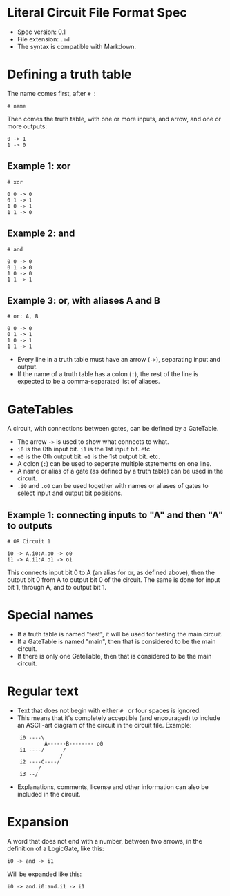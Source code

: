 # Literal Circuit File Format Spec

* Spec version: 0.1
* File extension: `.md`
* The syntax is compatible with Markdown.

# Defining a truth table

The name comes first, after `# `:

    # name

Then comes the truth table, with one or more inputs, and arrow, and one or more outputs:

    0 -> 1
    1 -> 0

## Example 1: xor

    # xor

    0 0 -> 0
    0 1 -> 1
    1 0 -> 1
    1 1 -> 0

## Example 2: and

    # and

    0 0 -> 0
    0 1 -> 0
    1 0 -> 0
    1 1 -> 1

## Example 3: or, with aliases A and B

    # or: A, B

    0 0 -> 0
    0 1 -> 1
    1 0 -> 1
    1 1 -> 1

* Every line in a truth table must have an arrow (`->`), separating input and output.
* If the name of a truth table has a colon (`:`), the rest of the line is expected to be a comma-separated list of aliases.

# GateTables

A circuit, with connections between gates, can be defined by a GateTable.

* The arrow `->` is used to show what connects to what.
* `i0` is the 0th input bit. `i1` is the 1st input bit. etc.
* `o0` is the 0th output bit. `o1` is the 1st output bit. etc.
* A colon (`:`)  can be used to seperate multiple statements on one line.
* A name or alias of a gate (as defined by a truth table) can be used in the circuit.
* `.i0` and `.o0` can be used together with names or aliases of gates to select input and output bit posisions.

## Example 1: connecting inputs to "A" and then "A" to outputs

    # OR Circuit 1

    i0 -> A.i0:A.o0 -> o0
    i1 -> A.i1:A.o1 -> o1

This connects input bit 0 to A (an alias for or, as defined above), then the output bit 0 from A to output bit 0 of the circuit.
The same is done for input bit 1, through A, and to output bit 1.

# Special names

* If a truth table is named "test", it will be used for testing the main circuit.
* If a GateTable is named "main", then that is considered to be the main circuit.
* If there is only one GateTable, then that is considered to be the main circuit.

# Regular text

* Text that does not begin with either `# ` or four spaces is ignored.
* This means that it's completely acceptible (and encouraged) to include an ASCII-art diagram of the circuit in the circuit file. Example:

```none
    i0 ----\
            A------B-------- o0
    i1 ----/      /
                 /
    i2 ----C----/
          /
    i3 --/
```

* Explanations, comments, license and other information can also be included in the circuit.

# Expansion

A word that does not end with a number, between two arrows, in the definition of a LogicGate, like this:

`i0 -> and -> i1`

Will be expanded like this:

`i0 -> and.i0:and.i1 -> i1`

